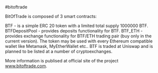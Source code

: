 #bitoftrade

BitOfTrade is composed of 3 smart contracts:

BTF - is a simple ERC 20 token with a limited total supply 1000000 BTF.
BTFDepositPool - provides deposits functionality for BTF.
BTF_ETH - provides exchange functionality for BTF/ETH trading pair (buy only in the current version). 
The token may be used with every Ethereum compatible wallet like Metamask, MyEtherWallet etc.. BTF is traded at Uniswap and is planned to be listed at a number of cryptoexchanges.

More information is publised at official site of the project www.bitoftrade.com.
